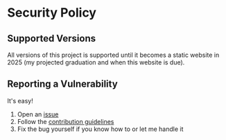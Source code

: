 # Security Policy

## Supported Versions

All versions of this project is supported until it becomes a static website in 2025 (my projected graduation and when this website is due).

## Reporting a Vulnerability

It's easy!
1. Open an [issue](https://github.com/kjy5/honors-portfolio/issues/new/choose)
2. Follow the [contribution guidelines](https://github.com/kjy5/honors-portfolio/blob/main/.github/CONTRIBUTING.md)
3. Fix the bug yourself if you know how to or let me handle it
